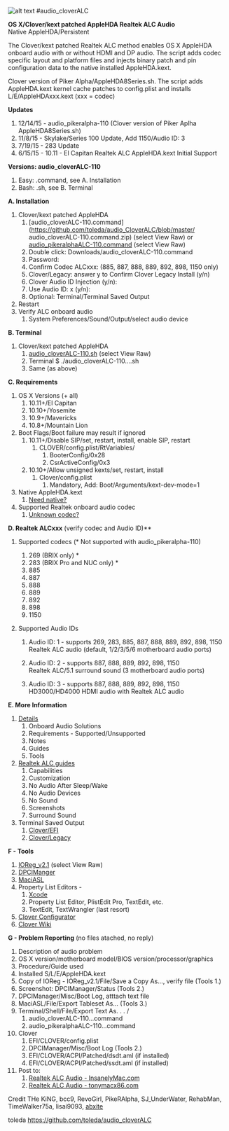 ![alt text](https://github.com/toleda/audio_RealtekALC/blob/master/sound.jpeg)
#audio\_cloverALC

**OS X/Clover/kext patched AppleHDA Realtek ALC Audio**  
Native AppleHDA/Persistent

The Clover/kext patched Realtek ALC method enables OS X AppleHDA onboard audio with or without HDMI and DP audio. The script adds codec specific layout and platform files and injects binary patch and pin configuration data to the native installed AppleHDA.kext.

Clover version of Piker Alpha/AppleHDA8Series.sh. The script adds AppleHDA.kext kernel cache patches to config.plist and installs L/E/AppleHDAxxx.kext (xxx = codec)

**Updates**

1. 12/14/15 - audio_pikeralpha-110 (Clover version of Piker Aplha AppleHDA8Series.sh)
2. 11/8/15 - Skylake/Series 100 Update, Add 1150/Audio ID: 3
3. 7/19/15 - 283 Update
4. 6/15/15 - 10.11 - El Capitan Realtek ALC AppleHDA.kext Initial Support

**Versions: audio_cloverALC-110**

1. Easy: .command, see A. Installation
2. Bash: .sh, see B. Terminal

**A. Installation**

1.  Clover/kext patched AppleHDA
    1.  [audio\_cloverALC-110.command](https://github.com/toleda/audio_CloverALC/blob/master/  audio_cloverALC-110.command.zip) (select View Raw) 
    or [audio\_pikeralphaALC-110.command](https://github.com/toleda/audio_CloverALC/blob/master/audio_pikeralphaALC-110.command.zip) (select View Raw)
    2.  Double click: Downloads/audio_cloverALC-110.command
    3.  Password:
    4.  Confirm Codec ALCxxx: (885, 887, 888, 889, 892, 898, 1150 only)
    5.  Clover/Legacy: answer y to Confirm Clover Legacy Install (y/n)
    6.  Clover Audio ID Injection (y/n):
    7.  Use Audio ID: x (y/n):
    8.  Optional: Terminal/Terminal Saved Output
2.  Restart
3.  Verify ALC onboard audio
    1.  System Preferences/Sound/Output/select audio device

**B. Terminal**

1.  Clover/kext patched AppleHDA
    1. [audio\_cloverALC-110.sh](https://github.com/toleda/audio_CloverALC/blob/master/audio_cloverALC-110.sh) (select View Raw)
    2. Terminal $ ./audio_cloverALC-110....sh
    3. Same (as above)

**C. Requirements**

1.  OS X Versions (+ all)
    1.  10.11+/El Capitan 
    2.  10.10+/Yosemite
    3.  10.9+/Mavericks
    4.  10.8+/Mountain Lion
2. Boot Flags/Boot failure may result if ignored
	1.	10.11+/Disable SIP/set, restart, install, enable SIP, restart
		1.	CLOVER/config.plist/RtVariables/
			1.	BooterConfig/0x28
			2.	CsrActiveConfig/0x3
	2.	10.10+/Allow unsigned kexts/set, restart, install
		1.	Clover/config.plist
			1.	Mandatory, Add: Boot/Arguments/kext-dev-mode=1
3.  Native AppleHDA.kext
    1.  [Need native?](https://github.com/toleda/audio_ALC_guides/blob/master/Restore%20native%20AppleHDA%20%5BGuide%5D.pdf)
4.  Supported Realtek onboard audio codec
    1.  [Unknown codec?](https://github.com/toleda/audio_ALC_guides/blob/master/Identify%20Audio%20Codec%20%5BGuide%5D.pdf)

**D. Realtek ALCxxx** (verify codec and Audio ID)**

1.  Supported codecs (* Not supported with audio_pikeralpha-110)
    1.  269 (BRIX only) *
    2.  283 (BRIX Pro and NUC only) *
    3.  885
    4.  887
    5.  888
    6.  889
    7.  892
    8.  898
    9.  1150

2.  Supported Audio IDs
    1. Audio ID: 1 - supports 269, 283, 885, 887, 888, 889, 892, 898, 1150  
        Realtek ALC audio (default, 1/2/3/5/6 motherboard audio ports)

    2. Audio ID: 2 - supports 887, 888, 889, 892, 898, 1150  
        Realtek ALC/5.1 surround sound (3 motherboard audio ports)
    3. Audio ID: 3 - supports 887, 888, 889, 892, 898, 1150  
        HD3000/HD4000 HDMI audio with Realtek ALC audio

**E. More Information**

1. [Details](https://github.com/toleda/audio_RealtekALC/blob/master/DETAILS.md)
    1.  Onboard Audio Solutions
    2.  Requirements - Supported/Unsupported
    3.  Notes
    4.  Guides
    5.  Tools
2. [Realtek ALC guides](https://github.com/toleda/audio_ALC_guides)
	1. Capabilities
	2. Customization 
	3. No Audio After Sleep/Wake
	4. No Audio Devices
	5. No Sound
	6. Screenshots
	7. Surround Sound  
3. Terminal Saved Output
    1.  [Clover/EFI](https://github.com/toleda/audio_CloverALC/blob/master/Terminal:audio_cloverALC-110-efi.txt)
    2.  [Clover/Legacy](https://github.com/toleda/audio_CloverALC/blob/master/Terminal:audio_cloverALC-110-legacy.txt)

**F - Tools**

1. [IOReg_v2.1](https://github.com/toleda/audio_ALCInjection/blob/master/IORegistryExplorer_v2.1.zip) (select View Raw)
2. [DPCIManger](http://sourceforge.net/projects/dpcimanager/)  
3. [MaciASL](http://sourceforge.net/projects/maciasl/)
4. Property List Editors -
	1. [Xcode](https://developer.apple.com/xcode/)  
	2. Property List Editor, PlistEdit Pro, TextEdit, etc.
	3. TextEdit, TextWrangler (last resort)
4. [Clover Configurator](http://www.osx86.net/files/file/49-clover-configurator/)
6. [Clover Wiki](http://clover-wiki.zetam.org/Home)

**G - Problem Reporting** (no files atached, no reply)

1.	Description of audio problem
2.	OS X version/motherboard model/BIOS version/processor/graphics
3.	Procedure/Guide used
4.	Installed S/L/E/AppleHDA.kext
5.	Copy of IOReg - IOReg_v2.1/File/Save a Copy As…, verify file (Tools 1.)
6.	Screenshot: DPCIManager/Status (Tools 2.) 
7.	DPCIManager/Misc/Boot Log, atttach text file
8.	MaciASL/File/Export Tableset As... (Tools 3.)
9.	Terminal/Shell/File/Export Text As. . . /
	1. audio_cloverALC-110...command
	2. audio_pikeralphaALC-110...command
10.	Clover
	1.	EFI/CLOVER/config.plist
	2.	DPCIManager/Misc/Boot Log (Tools 2.)
	3.	EFI/CLOVER/ACPI/Patched/dsdt.aml (if installed)
	4.	EFI/CLOVER/ACPI/Patched/ssdt.aml (if installed)
11.	Post to:
	1.	[Realtek ALC Audio - InsanelyMac.com](http://www.insanelymac.com/forum/topic/308387-el-capitan-realtek-alc-applehda-audio/page-1)
	2. [Realtek ALC Audio - tonymacx86.com](http://www.tonymacx86.com/audio/143752-no-audio-devices-realtek-alc-applehda-guide.html)


Credit
THe KiNG, bcc9, RevoGirl, PikeRAlpha, SJ\_UnderWater, RehabMan, TimeWalker75a, lisai9093, [abxite](http://applelife.ru/threads/patchim-applehda-s-pomoschju-zagruzchika.39406/#post-353647)

toleda https://github.com/toleda/audio_cloverALC